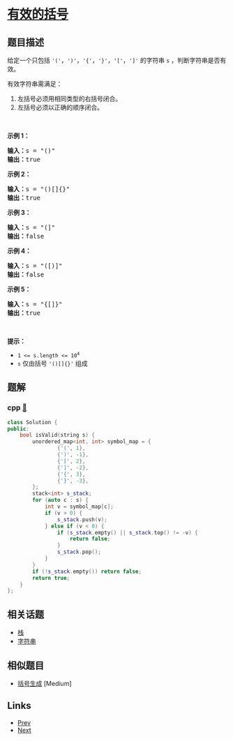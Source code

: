 
# [有效的括号](https://leetcode-cn.com/problems/valid-parentheses)

## 题目描述

<p>给定一个只包括 <code>'('</code>，<code>')'</code>，<code>'{'</code>，<code>'}'</code>，<code>'['</code>，<code>']'</code> 的字符串 <code>s</code> ，判断字符串是否有效。</p>

<p>有效字符串需满足：</p>

<ol>
	<li>左括号必须用相同类型的右括号闭合。</li>
	<li>左括号必须以正确的顺序闭合。</li>
</ol>

<p> </p>

<p><strong>示例 1：</strong></p>

<pre>
<strong>输入：</strong>s = "()"
<strong>输出：</strong>true
</pre>

<p><strong>示例 2：</strong></p>

<pre>
<strong>输入：</strong>s = "()[]{}"
<strong>输出：</strong>true
</pre>

<p><strong>示例 3：</strong></p>

<pre>
<strong>输入：</strong>s = "(]"
<strong>输出：</strong>false
</pre>

<p><strong>示例 4：</strong></p>

<pre>
<strong>输入：</strong>s = "([)]"
<strong>输出：</strong>false
</pre>

<p><strong>示例 5：</strong></p>

<pre>
<strong>输入：</strong>s = "{[]}"
<strong>输出：</strong>true</pre>

<p> </p>

<p><strong>提示：</strong></p>

<ul>
	<li><code>1 <= s.length <= 10<sup>4</sup></code></li>
	<li><code>s</code> 仅由括号 <code>'()[]{}'</code> 组成</li>
</ul>


## 题解

### cpp [🔗](valid-parentheses.cpp) 
```cpp
class Solution {
public:
    bool isValid(string s) {
        unordered_map<int, int> symbol_map = {
                {'(', 1},
                {')', -1},
                {'[', 2},
                {']', -2},
                {'{', 3},
                {'}', -3},
        };
        stack<int> s_stack;
        for (auto c : s) {
            int v = symbol_map[c];
            if (v > 0) {
                s_stack.push(v);
            } else if (v < 0) {
                if (s_stack.empty() || s_stack.top() != -v) {
                    return false;
                }
                s_stack.pop();
            }
        }
        if (!s_stack.empty()) return false;
        return true;
    }
};
```


## 相关话题

- [栈](https://leetcode-cn.com/tag/stack) 
- [字符串](https://leetcode-cn.com/tag/string) 


## 相似题目

- [括号生成](../generate-parentheses/README.md)  [Medium] 


## Links

- [Prev](../remove-nth-node-from-end-of-list/README.md) 
- [Next](../merge-two-sorted-lists/README.md) 

